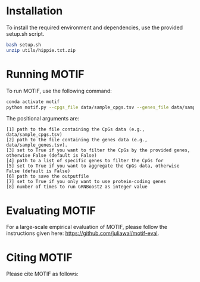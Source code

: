 # Installation

To install the required environment and dependencies, use the provided setup.sh script.

```bash
bash setup.sh
unzip utils/hippie.txt.zip
```

# Running MOTIF

To run MOTIF, use the following command:
```bash
conda activate motif
python motif.py --cpgs_file data/sample_cpgs.tsv --genes_file data/sample_genes.tsv --should_filter_cpgs --filtering_genes_file utils/sample_filtering_genes.txt --filtering_keep_promoters --filtering_keep_bodies --should_aggregate_cpgs --aggregation_genes_file utils/sample_filtering_genes.txt --aggregation_keep_promoters --aggregation_keep_bodies --only_coding_genes --nruns 10
```

The positional arguments are:
```
[1] path to the file containing the CpGs data (e.g., data/sample_cpgs.tsv)
[2] path to the file containing the genes data (e.g., data/sample_genes.tsv).
[3] set to True if you want to filter the CpGs by the provided genes, otherwise False (default is False)
[4] path to a list of specific genes to filter the CpGs for
[5] set to True if you want to aggregate the CpGs data, otherwise False (default is False)
[6] path to save the outputfile
[7] set to True if you only want to use protein-coding genes
[8] number of times to run GRNBoost2 as integer value
```

# Evaluating MOTIF

For a large-scale empirical evaluation of MOTIF, please follow the instructions given here: https://github.com/juliawal/motif-eval.

# Citing MOTIF

Please cite MOTIF as follows:
